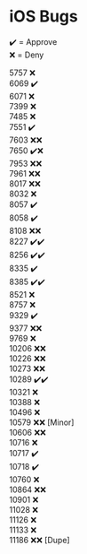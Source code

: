 # iOS Bugs

✔️ = Approve  
❌ = Deny

5757 ❌  
6069 ✔️  
6071 ❌  
7399 ❌  
7485 ❌  
7551 ✔️  
7603 ❌❌  
7650 ✔️❌  
7953 ❌❌  
7961 ❌❌  
8017 ❌❌  
8032 ❌  
8057 ✔️  
8058 ✔️  
8108 ❌❌  
8227 ✔️✔️  
8256 ✔️✔️  
8335 ✔️  
8385 ✔️✔️  
8521 ❌  
8757 ❌  
9329 ✔️  
9377 ❌❌  
9769 ❌  
10206 ❌❌  
10226 ❌❌  
10273 ❌❌  
10289 ✔️✔️  
10321 ❌  
10388 ❌  
10496 ❌  
10579 ❌❌ [Minor]  
10606 ❌❌  
10716 ❌  
10717 ✔️  
10718 ✔️  
10760 ❌  
10864 ❌❌  
10901 ❌  
11028 ❌  
11126 ❌  
11133 ❌  
11186 ❌❌ [Dupe]
